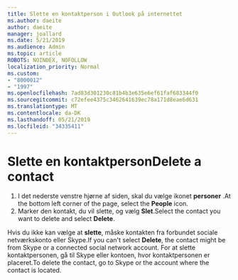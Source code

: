 ```yaml
---
title: Slette en kontaktperson i Outlook på internettet
ms.author: daeite
author: daeite
manager: joallard
ms.date: 5/21/2019
ms.audience: Admin
ms.topic: article
ROBOTS: NOINDEX, NOFOLLOW
localization_priority: Normal
ms.custom:
- "8000012"
- "1997"
ms.openlocfilehash: 7ad83d301230c81b4b3e635e6ef61faf683344f0
ms.sourcegitcommit: c72efee4375c3462641639ec78a171d8eae6d631
ms.translationtype: MT
ms.contentlocale: da-DK
ms.lasthandoff: 05/21/2019
ms.locfileid: "34335411"
---
```

# <a name="delete-a-contact"></a><span data-ttu-id="be595-102">Slette en kontaktperson</span><span class="sxs-lookup"><span data-stu-id="be595-102">Delete a contact</span></span>

1. <span data-ttu-id="be595-103">I det nederste venstre hjørne af siden, skal du vælge ikonet **personer** .</span><span class="sxs-lookup"><span data-stu-id="be595-103">At the bottom left corner of the page, select the **People** icon.</span></span>
2. <span data-ttu-id="be595-104">Marker den kontakt, du vil slette, og vælg **Slet**.</span><span class="sxs-lookup"><span data-stu-id="be595-104">Select the contact you want to delete and select **Delete**.</span></span>

<span data-ttu-id="be595-105">Hvis du ikke kan vælge at **slette**, måske kontakten fra forbundet sociale netværkskonto eller Skype.</span><span class="sxs-lookup"><span data-stu-id="be595-105">If you can't select **Delete**, the contact might be from Skype or a connected social network account.</span></span> <span data-ttu-id="be595-106">For at slette kontaktpersonen, gå til Skype eller kontoen, hvor kontaktpersonen er placeret.</span><span class="sxs-lookup"><span data-stu-id="be595-106">To delete the contact, go to Skype or the account where the contact is located.</span></span>
